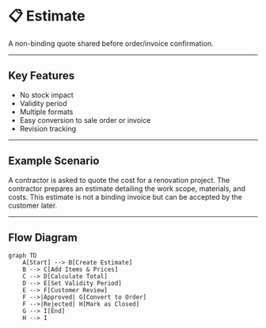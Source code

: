 # 📋 Estimate

A non-binding quote shared before order/invoice confirmation.

---

## Key Features
- No stock impact
- Validity period
- Multiple formats
- Easy conversion to sale order or invoice
- Revision tracking

---

## Example Scenario
A contractor is asked to quote the cost for a renovation project. The contractor prepares an estimate detailing the work scope, materials, and costs. This estimate is not a binding invoice but can be accepted by the customer later.

---

## Flow Diagram
```mermaid
graph TD
    A[Start] --> B[Create Estimate]
    B --> C[Add Items & Prices]
    C --> D[Calculate Total]
    D --> E[Set Validity Period]
    E --> F[Customer Review]
    F -->|Approved| G[Convert to Order]
    F -->|Rejected| H[Mark as Closed]
    G --> I[End]
    H --> I
```
